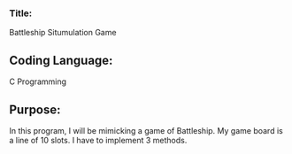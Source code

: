### Title: 
Battleship Situmulation Game

## Coding Language:
C Programming

## Purpose: 
In this program, I will be mimicking a game of Battleship. My game board is a line of 10 slots. I  have to implement 3 methods. 
